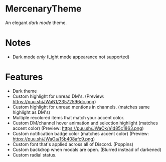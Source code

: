 # MercenaryTheme

An elegant _dark mode_ theme.

# Notes

- Dark mode _only_ (Light mode appearance not supported)

# Features

- Dark theme
- Custom highlight for unread DM's. (Preview: https://puu.sh/JWaN1/23572596dc.png)
- Custom highlight for unread mentions in channels. (matches same highlight as DM's)
- Multiple recolored items that match your accent color.
- Custom DM/channel hover animation and selection highlight (matches accent color) (Preview: https://puu.sh/JWaOk/a1d85c1863.png)
- Custom notification badge color (matches accent color) (Preview: https://puu.sh/JWaOa/15b408afc9.png)
- Custom font that's applied across all of Discord. (Poppins)
- Custom backdrop when modals are open. (Blurred instead of darkened)
- Custom radial status.